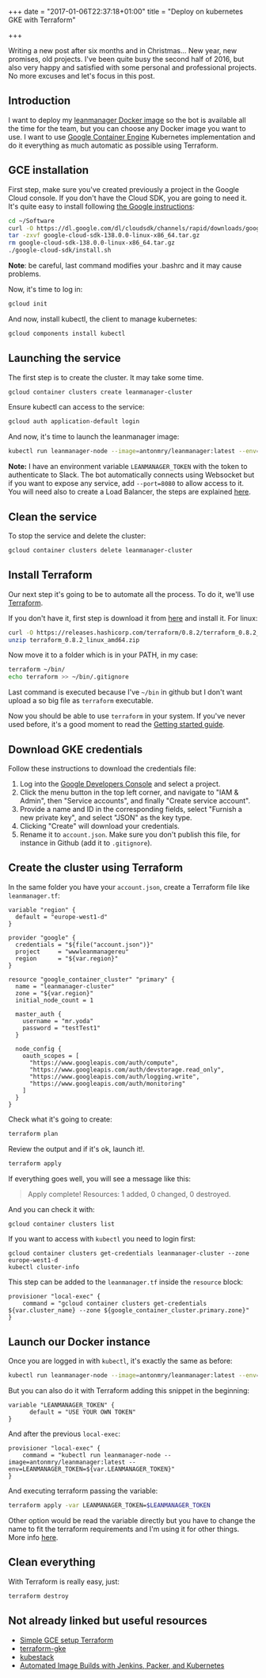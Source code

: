 +++
date = "2017-01-06T22:37:18+01:00"
title = "Deploy on kubernetes GKE with Terraform"

+++

Writing a new post after six months and in Christmas... New year, new promises, old projects. I've been quite busy the second half of 2016, but also very happy and satisfied with some personal and professional projects. No more excuses and let's focus in this post.

## Introduction

I want to deploy my [leanmanager Docker image](https://hub.docker.com/r/antonmry/leanmanager) so the bot is available all the time for the team, but you can choose any Docker image you want to use. I want to use [Google Container Engine](https://cloud.google.com/container-engine/docs/quickstart) Kubernetes implementation and do it everything as much automatic as possible using Terraform.

## GCE installation

First step, make sure you've created previously a project in the Google Cloud console. If you don't have the Cloud SDK, you are going to need it. It's quite easy to install following [the Google instructions](https://cloud.google.com/sdk/docs/quickstart-linux):

```sh
cd ~/Software
curl -O https://dl.google.com/dl/cloudsdk/channels/rapid/downloads/google-cloud-sdk-138.0.0-linux-x86_64.tar.gz
tar -zxvf google-cloud-sdk-138.0.0-linux-x86_64.tar.gz
rm google-cloud-sdk-138.0.0-linux-x86_64.tar.gz
./google-cloud-sdk/install.sh
```

**Note**: be careful, last command modifies your .bashrc and it may cause problems.

Now, it's time to log in:

```sh
gcloud init
```

And now, install kubectl, the client to manage kubernetes:

```sh
gcloud components install kubectl
```

## Launching the service

The first step is to create the cluster. It may take some time.

```sh
gcloud container clusters create leanmanager-cluster
```

Ensure kubectl can access to the service:

```sh
gcloud auth application-default login
```

And now, it's time to launch the leanmanager image:

```sh
kubectl run leanmanager-node --image=antonmry/leanmanager:latest --env="LEANMANAGER_TOKEN=$LEANMANAGER_TOKEN"
```

**Note:** I have an environment variable `LEANMANAGER_TOKEN` with the token to authenticate to Slack. The bot automatically connects using Websocket but if you want to expose any service, add `--port=8080` to allow access to it. You will need also to create a Load Balancer, the steps are explained [here](https://cloud.google.com/container-engine/docs/quickstart).


## Clean the service

To stop the service and delete the cluster:

```sh
gcloud container clusters delete leanmanager-cluster
```

## Install Terraform

Our next step it's going to be to automate all the process. To do it, we'll use [Terraform](https://www.terraform.io).

If you don't have it, first step is download it from [here](https://www.terraform.io/downloads.html) and install it. For linux:

```sh
curl -O https://releases.hashicorp.com/terraform/0.8.2/terraform_0.8.2_linux_amd64.zip
unzip terraform_0.8.2_linux_amd64.zip
```

Now move it to a folder which is in your PATH, in my case:

```sh
terraform ~/bin/
echo terraform >> ~/bin/.gitignore
```

Last command is executed because I've `~/bin` in github but I don't want upload a so big file as `terraform` executable.

Now you should be able to use `terraform` in your system. If you've never used before, it's a good moment to read the [Getting started guide](https://www.terraform.io/intro/getting-started/build.html).

## Download GKE credentials

Follow these instructions to download the credentials file:

1. Log into the [Google Developers Console](https://console.cloud.google.com) and select a project.
2. Click the menu button in the top left corner, and navigate to "IAM & Admin", then "Service accounts", and finally "Create service account".
3. Provide a name and ID in the corresponding fields, select "Furnish a new private key", and select "JSON" as the key type.
4. Clicking "Create" will download your credentials.
5. Rename it to `account.json`. Make sure you don't publish this file, for instance in Github (add it to `.gitignore`).

## Create the cluster using Terraform

In the same folder you have your `account.json`, create a Terraform file like `leanmanager.tf`:

```
variable "region" {
  default = "europe-west1-d"
}

provider "google" {
  credentials = "${file("account.json")}"
  project     = "wwwleanmanagereu"
  region      = "${var.region}"
}

resource "google_container_cluster" "primary" {
  name = "leanmanager-cluster"
  zone = "${var.region}"
  initial_node_count = 1

  master_auth {
    username = "mr.yoda"
    password = "testTest1"
  }

  node_config {
    oauth_scopes = [
      "https://www.googleapis.com/auth/compute",
      "https://www.googleapis.com/auth/devstorage.read_only",
      "https://www.googleapis.com/auth/logging.write",
      "https://www.googleapis.com/auth/monitoring"
    ]
  }
}
```

Check what it's going to create:

```sh
terraform plan
```

Review the output and if it's ok, launch it!.

```sh
terraform apply
```

If everything goes well, you will see a message like this:

> Apply complete! Resources: 1 added, 0 changed, 0 destroyed.

And you can check it with:

```sh
gcloud container clusters list
```

If you want to access with `kubectl` you need to login first:

```
gcloud container clusters get-credentials leanmanager-cluster --zone europe-west1-d
kubectl cluster-info
```

This step can be added to the `leanmanager.tf` inside the `resource` block:

```
provisioner "local-exec" {
    command = "gcloud container clusters get-credentials ${var.cluster_name} --zone ${google_container_cluster.primary.zone}"
}
```

## Launch our Docker instance

Once you are logged in with `kubectl`, it's exactly the same as before:

```sh
kubectl run leanmanager-node --image=antonmry/leanmanager:latest --env="LEANMANAGER_TOKEN=$LEANMANAGER_TOKEN"
```

But you can also do it with Terraform adding this snippet in the beginning: 

```
variable "LEANMANAGER_TOKEN" {
      default = "USE YOUR OWN TOKEN"
}
```

And after the previous `local-exec`:

```
provisioner "local-exec" {
    command = "kubectl run leanmanager-node --image=antonmry/leanmanager:latest --env=LEANMANAGER_TOKEN=${var.LEANMANAGER_TOKEN}"
}
```

And executing terraform passing the variable:

```sh
terraform apply -var LEANMANAGER_TOKEN=$LEANMANAGER_TOKEN
```

Other option would be read the variable directly but you have to change the name to fit the terraform requirements and I'm using it for other things. More info [here](https://www.terraform.io/docs/configuration/variables.html).

## Clean everything

With Terraform is really easy, just:

```sh
terraform destroy
```

## Not already linked but useful resources

* [Simple GCE setup Terraform](http://container-solutions.com/simple-gce-setup-terraform/)
* [terraform-gke](https://github.com/l337ch/terraform-gke)
* [kubestack](https://github.com/kelseyhightower/kubestack)
* [Automated Image Builds with Jenkins, Packer, and Kubernetes](https://cloud.google.com/solutions/automated-build-images-with-jenkins-kubernetes)
